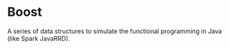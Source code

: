 # Boost
A series of data structures to simulate the functional programming in Java (like Spark JavaRRD).